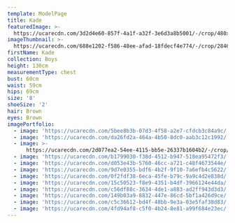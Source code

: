 ```yaml
---
template: ModelPage
title: Kade
featuredImage: >-
  https://ucarecdn.com/3d2d4e60-857f-4a1f-a32f-3e6d3a8b5001/-/crop/480x240/0,0/-/preview/
imageThumbnail: >-
  https://ucarecdn.com/688e1202-f586-48ee-afad-18fdecf4e774/-/crop/2846x2898/1191,0/-/preview/
firstName: Kade
collection: Boys
height: 130cm
measurementType: chest
bust: 60cm
waist: 59cm
hips: 69cm
size: '8'
shoeSize: '2'
hair: Brown
eyes: Brown
imagePortfolio:
  - image: 'https://ucarecdn.com/5bee8b3b-07d3-4f58-a2e7-cfdcb3c84a9c/'
  - image: 'https://ucarecdn.com/da26fd2a-464a-4b50-8dc0-aab3c12c1992/'
  - image: >-
      https://ucarecdn.com/2d077ea2-54ee-4115-bb5e-26337b1604b2/-/crop/452x473/9,0/-/preview/
  - image: 'https://ucarecdn.com/b1799030-f38d-4512-b947-518ea95472f3/'
  - image: 'https://ucarecdn.com/d053e43b-5760-46cc-a721-c48f4673544e/'
  - image: 'https://ucarecdn.com/9d7e0355-bdf6-4b2f-9f10-7a6efb4c5622/'
  - image: 'https://ucarecdn.com/0f2fdf38-6eca-45fe-b79c-9a9c4d2e838d/'
  - image: 'https://ucarecdn.com/15c50523-f8e9-4351-b4df-3966124e44da/'
  - image: 'https://ucarecdn.com/c56df88c-3634-4de1-a883-ad2ff943d3d3/'
  - image: 'https://ucarecdn.com/149b03a9-8832-447e-86cd-5bf1a426d9ce/'
  - image: 'https://ucarecdn.com/c5c36612-bd4f-48bb-9e3a-03e5faf38d83/'
  - image: 'https://ucarecdn.com/4fd94af8-c5f0-4b24-8e81-a99f684e23ec/'
---
```


